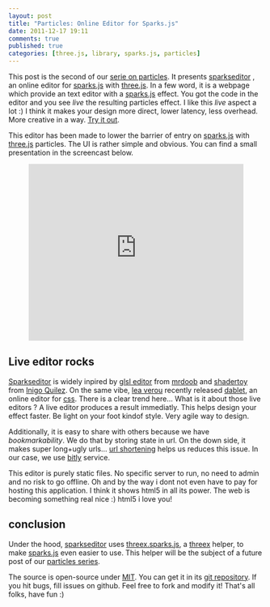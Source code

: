 ```yaml
---
layout: post
title: "Particles: Online Editor for Sparks.js"
date: 2011-12-17 19:11
comments: true
published: true
categories: [three.js, library, sparks.js, particles]
---
```


This post is the second of our [serie on particles](/blog/categories/particles).
It presents
[sparkseditor](https://github.com/jeromeetienne/sparkseditor)
, an online editor for
[sparks.js](https://github.com/zz85/sparks.js)
with
[three.js](https://github.com/mrdoob/three.js/). 
In a few word, it is a webpage which provide an text editor
with a
[sparks.js](https://github.com/zz85/sparks.js)
effect.
You got the code in the editor
and
you see *live* the resulting particles effect. 
I like this *live* aspect a lot :)
I think it makes your design more direct, lower latency, less overhead.
More creative in a way.
[Try it out](http://jeromeetienne.github.com/sparkseditor/).

This editor has been made to lower the barrier of entry on
[sparks.js](https://github.com/zz85/sparks.js)
with
[three.js](https://github.com/mrdoob/three.js/)
particles.
The UI is rather simple and obvious. You can find a small presentation in the
screencast below.
<center>
	<iframe width="425" height="349" src="http://www.youtube.com/embed/nu00FhIW5bc?hl=en&fs=1" frameborder="0" allowfullscreen></iframe>
</center>


<!-- more -->

## Live editor rocks

[Sparkseditor](http://jeromeetienne.github.com/sparkseditor/)
is widely inpired by
[glsl editor](http://glsl.heroku.com/e)
from
[mrdoob](http://mrdoob.com/)
and
[shadertoy](http://www.iquilezles.org/apps/shadertoy/)
from
[Inigo Quilez](http://www.iquilezles.org/).
On the same vibe,
[lea verou](http://lea.verou.me/)
recently
released
[dablet](http://lea.verou.me/2011/12/introducing-dabblet-an-interactive-css-playground/),
an online editor for
[css](http://en.wikipedia.org/wiki/Cascading_Style_Sheets).
There is a clear trend here...
What is it about those live editors ?
A live editor produces a result immediatly.
This helps design your effect faster.
Be light on your foot kindof style.
Very agile way to design. 

Additionally, it is easy to share with others because we have *bookmarkability*.
We do that by storing state in url.
On the down side, it makes super long+ugly urls...
[url shortening](http://en.wikipedia.org/wiki/URL_shortening)
helps us reduces this issue.
In our case, we use
[bitly](https://bitly.com/)
service.

This editor is purely static files.
No specific server to run, no need to admin and no risk to go offline.
Oh and by the way i dont not even have to pay for hosting this application.
I think it shows html5 in all its power.
The web is becoming something real nice :) html5 i love you!

## conclusion

Under the hood,
[sparkseditor](https://github.com/jeromeetienne/sparkseditor)
uses
[threex.sparks.js](https://github.com/jeromeetienne/threex/blob/master/threex.sparks.js), a
[threex](https://github.com/jeromeetienne/threex)
helper, to make
[sparks.js](https://github.com/zz85/sparks.js/)
even easier to use.
This helper will be the subject of a future post of our
[particles series](/blog/categories/particles).

The source is open-source under
[MIT](https://github.com/jeromeetienne/sparkseditor/blob/master/MIT-LICENSE.txt).
You can get it in its [git repository](https://github.com/jeromeetienne/sparkseditor).
If you hit bugs, fill issues on github.
Feel free to fork and modify it!
That's all folks, have fun :)
